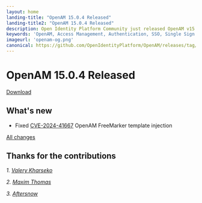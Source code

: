 ```yaml
---
layout: home
landing-title: "OpenAM 15.0.4 Released"
landing-title2: "OpenAM 15.0.4 Released"
description: Open Identity Platform Community just released OpenAM v15.0.4
keywords: 'OpenAM, Access Management, Authentication, SSO, Single Sign On, Open Identity Platform, Release, Documentation'
imageurl: 'openam-og.png'
canonical: https://github.com/OpenIdentityPlatform/OpenAM/releases/tag/15.0.4
---
```

# OpenAM 15.0.4 Released

[Download](https://github.com/OpenIdentityPlatform/OpenAM/releases/tag/15.0.4)


## What's new
* Fixed [CVE-2024-41667](https://cve.mitre.org/cgi-bin/cvename.cgi?name=2024-41667) OpenAM FreeMarker template injection
 
[All changes](https://github.com/OpenIdentityPlatform/OpenAM/compare/15.0.3...15.0.4)

## Thanks for the contributions

<i id="vharseko"><i>1. <a href="https://github.com/vharseko" target="_blank">Valery Kharseko</a></i>

<i id="maximthomas"><i>2. <a href="https://github.com/maximthomas" target="_blank">Maxim Thomas</a></i>

<i id="AfterSnows"><i>3. <a href="https://github.com/AfterSnows" target="_blank">Aftersnow</a></i>

